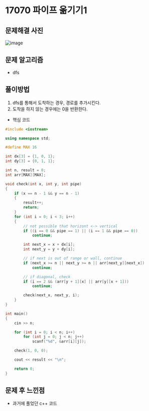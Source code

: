# 17070 파이프 옮기기1

## 문제해결 사진

![image](https://user-images.githubusercontent.com/42582516/82864008-84160800-9f5e-11ea-9aa9-2042f34ce1b2.png)

## 문제 알고리즘

- dfs

## 풀이방법

1. dfs를 통해서 도착하는 경우, 경로를 추가시킨다.
2. 도착을 하지 않는 경우에는 0을 반환한다.

- 핵심 코드

```c++
#include <iostream>

using namespace std;

#define MAX 16

int dx[3] = {1, 0, 1};
int dy[3] = {0, 1, 1};

int n, result = 0;
int arr[MAX][MAX];

void check(int x, int y, int pipe)
{
    if (x == n - 1 && y == n - 1)
    {
        result++;
        return;
    }
    for (int i = 0; i < 3; i++)
    {
        // not possible that horizont <-> vertical
        if ((i == 0 && pipe == 1) || (i == 1 && pipe == 0))
            continue;

        int next_x = x + dx[i];
        int next_y = y + dy[i];

        // if next is out of range or wall, continue
        if (next_x >= n || next_y >= n || arr[next_y][next_x])
            continue;

        // if diagonal, check
        if (i == 2 && (arr[y + 1][x] || arr[y][x + 1]))
            continue;

        check(next_x, next_y, i);
    }
}

int main()
{
    cin >> n;

    for (int i = 0; i < n; i++)
        for (int j = 0; j < n; j++)
            scanf("%d", &arr[i][j]);

    check(1, 0, 0);

    cout << result << "\n";

    return 0;
}
```

## 문제 후 느낀점

- 과거에 풀었던 c++ 코드
